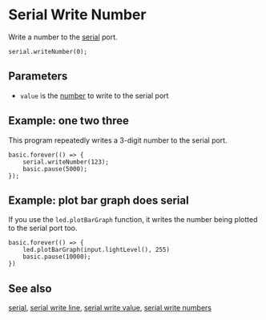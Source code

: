 # Serial Write Number

Write a number to the [serial](/device/serial) port.

```sig
serial.writeNumber(0);
```

## Parameters

* `value` is the [number](/types/number) to write to the serial port

## Example: one two three

This program repeatedly writes a 3-digit number to the serial port.

```blocks
basic.forever(() => {
    serial.writeNumber(123);
    basic.pause(5000);
});
```

## Example: plot bar graph does serial

If you use the ``led.plotBarGraph`` function, it writes the number
being plotted to the serial port too.

```blocks
basic.forever(() => {
    led.plotBarGraph(input.lightLevel(), 255)
    basic.pause(10000);
})
```

## See also

[serial](/device/serial),
[serial write line](/reference/serial/write-line),
[serial write value](/reference/serial/write-value),
[serial write numbers](/reference/serial/write-numbers)

